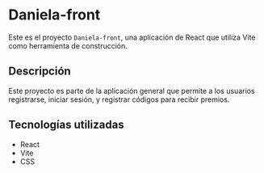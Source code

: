 # Daniela-front

Este es el proyecto `Daniela-front`, una aplicación de React que utiliza Vite como herramienta de construcción.

## Descripción

Este proyecto es parte de la aplicación general que permite a los usuarios registrarse, iniciar sesión, y registrar códigos para recibir premios.

## Tecnologías utilizadas

- React
- Vite
- CSS


